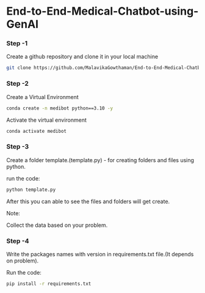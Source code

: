 # End-to-End-Medical-Chatbot-using-GenAI


### Step -1 

Create a github repository and clone it in your local machine

```bash
git clone https://github.com/MalavikaGowthaman/End-to-End-Medical-Chatbot-using-GenAI.git
```

### Step -2

Create a Virtual Environment

```bash
conda create -n medibot python==3.10 -y
```

Activate the virtual environment

```bash
conda activate medibot
```

### Step -3

Create a folder template.(template.py) - for creating folders and files using python.

run the code:

```bash
python template.py
```
After this you can able to see the files and folders will get create.

Note: 

Collect the data based on your problem.

### Step -4

Write the packages names with version in requirements.txt file.(It depends on problem).

Run the code:

```bash
pip install -r requirements.txt
```



